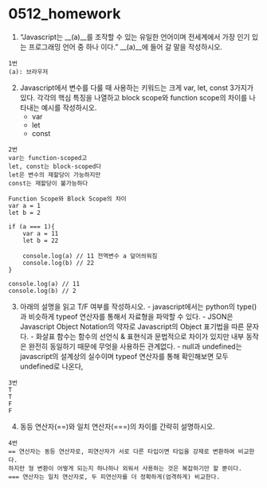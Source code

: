 # 0512_homework

1. “Javascript는 __(a)__를 조작할 수 있는 유일한 언어이며 전세계에서 가장 인기 있는 프로그래밍 언어 중 하나 이다.” __(a)__에 들어 갈 말을 작성하시오.

```
1번
(a): 브라우저
```



2. Javascript에서 변수를 다룰 때 사용하는 키워드는 크게 var, let, const 3가지가 있다. 각각의 핵심 특징을 나열하고 block scope와 function scope의 차이를 나타내는 예시를 작성하시오.
   - var
   - let 
   - const

```
2번
var는 function-scoped고 
let, const는 block-scoped다
let은 변수의 재할당이 가능하지만
const는 재할당이 불가능하다

Function Scope와 Block Scope의 차이
var a = 1
let b = 2

if (a === 1){
    var a = 11
    let b = 22

    console.log(a) // 11 전역변수 a 덮어씌워짐
    console.log(b) // 22
}

console.log(a) // 11
console.log(b) // 2
```



3. 아래의 설명을 읽고 T/F 여부를 작성하시오. - javascript에서는 python의 type()과 비슷하게 typeof 연산자를 통해서 자료형을 파악할 수 있다. - JSON은 Javascript Object Notation의 약자로 Javascript의 Object 표기법을 따른 문자다. - 화살표 함수는 함수의 선언식 & 표현식과 문법적으로 차이가 있지만 내부 동작은 완전히 동일하기 때문에 무엇을 사용하든 관계없다. - null과 undefined는 javascript의 설계상의 실수이며 typeof 연산자를 통해 확인해보면 모두 undefined로 나온다,

```
3번
T
T
F
F
```





4. 동등 연산자(==)와 일치 연산자(===)의 차이를 간략히 설명하시오.

```
4번
== 연산자는 동등 연산자로, 피연산자가 서로 다른 타입이면 타입을 강제로 변환하여 비교한다. 
하지만 형 변환이 어떻게 되는지 하나하나 외워서 사용하는 것은 복잡하기만 할 뿐이다.
=== 연산자는 일치 연산자로, 두 피연산자를 더 정확하게(엄격하게) 비교한다. 
```

